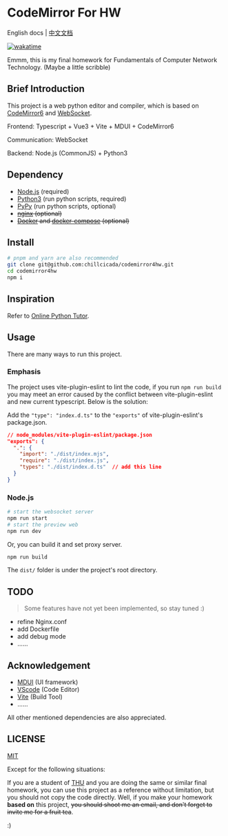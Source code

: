 # CodeMirror For HW

English docs | [中文文档](./.github/README-zh.md)

[![wakatime](https://wakatime.com/badge/user/018b2987-2ecc-45d3-9469-0a8572bb2e32/project/018cd8e7-f186-4b75-b1ff-0f24cca33d7c.svg)](https://wakatime.com/badge/user/018b2987-2ecc-45d3-9469-0a8572bb2e32/project/018cd8e7-f186-4b75-b1ff-0f24cca33d7c)

Emmm, this is my final homework for Fundamentals of Computer Network Technology. (Maybe a little scribble)

## Brief Introduction

This project is a web python editor and compiler, which is based on [CodeMirror6](https://codemirror.net) and [WebSocket](https://developer.mozilla.org/en-US/docs/Web/API/WebSocket).

Frontend: Typescript + Vue3 + Vite + MDUI + CodeMirror6

Communication: WebSocket

Backend: Node.js (CommonJS) + Python3

## Dependency

- [Node.js](https://nodejs.org) (required)
- [Python3](https://python.org) (run python scripts, required)
- [PyPy](https://pypy.org) (run python scripts, optional)
- ~~[nginx](https://nginx.org) (optional)~~
- ~~[Docker](https://docker.com) and [docker-compose](https://docs.docker.com/compose/) (optional)~~

## Install

```bash
# pnpm and yarn are also recommended
git clone git@github.com:chillcicada/codemirror4hw.git
cd codemirror4hw
npm i
```

## Inspiration

Refer to [Online Python Tutor](https://pythontutor.com).

## Usage

There are many ways to run this project.

### Emphasis

The project uses vite-plugin-eslint to lint the code, if you run `npm run build` you may meet an error caused by the conflict between vite-plugin-eslint and new current typescript. Below is the solution:

Add the `"type": "index.d.ts"` to the `"exports"` of vite-plugin-eslint's package.json.

```json
// node_modules/vite-plugin-eslint/package.json
"exports": {
  ".": {
    "import": "./dist/index.mjs",
    "require": "./dist/index.js",
    "types": "./dist/index.d.ts"  // add this line
  }
}
```

### Node.js

```bash
# start the websocket server
npm run start
# start the preview web
npm run dev
```

Or, you can build it and set proxy server.

```bash
npm run build
```

The `dist/` folder is under the project's root directory.

## TODO

> Some features have not yet been implemented, so stay tuned :)

- refine Nginx.conf
- add Dockerfile
- add debug mode
- ......

<!-- ### Nginx

Use nginx as a reverse proxy server. The setup of WebSocket stays the same via node.js.

```bash
nginx -c nginx.conf
```

### Docker

```bash
docker-compose up -d
``` -->

## Acknowledgement

- [MDUI](https://www.mdui.org) (UI framework)
- [VScode](https://code.visualstudio.com) (Code Editor)
- [Vite](https://vitejs.dev) (Build Tool)
- ......

All other mentioned dependencies are also appreciated.

## LICENSE

[MIT](LICENSE)

Except for the following situations:

If you are a student of [THU](https://www.tsinghua.edu.cn) and you are doing the same or similar final homework, you can use this project as a reference without limitation, but you should not copy the code directly. Well, if you make your homework **based on** this project, ~~you should shoot me an email, and don't forget to invite me for a fruit tea~~.

:)
